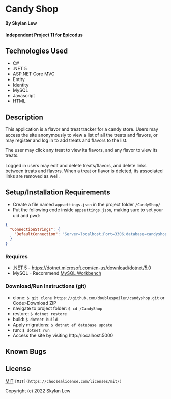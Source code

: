 # Candy Shop

#### By Skylan Lew

#### Independent Project 11 for Epicodus

## Technologies Used

- C#
- .NET 5
- ASP.NET Core MVC
- Entity
- Identity
- MySQL
- Javascript
- HTML

## Description

This application is a flavor and treat tracker for a candy store. Users may access the site anonymously to view a list of all the treats and flavors, or may register and log in to add treats and flavors to the list.

The user may click any treat to view its flavors, and any flavor to view its treats.

Logged in users may edit and delete treats/flavors, and delete links between treats and flavors. When a treat or flavor is deleted, its associated links are removed as well.

## Setup/Installation Requirements


- Create a file named `appsettings.json` in the project folder `/CandyShop/`
- Put the following code inside `appsettings.json`, making sure to set your uid and pwd:

```json
{
  "ConnectionStrings": {
    "DefaultConnection": "Server=localhost;Port=3306;database=candyshop;uid=YOURUSERNAME;pwd=YOURPASSWORD;"
  }
}
```

### Requires

- [.NET 5](https://dotnet.microsoft.com/en-us/download/dotnet/5.0) - <https://dotnet.microsoft.com/en-us/download/dotnet/5.0>
- MySQL - Recommend [MySQL Workbench](https://dev.mysql.com/downloads/workbench/)

### Download/Run Instructions (git)

- clone: `$ git clone https://github.com/doublespoiler/candyshop.git` or Code>Download ZIP
- navigate to project folder: `$ cd /CandyShop`
- restore: `$ dotnet restore`
- build: `$ dotnet build`
- Apply migrations: `$ dotnet ef database update`
- run: `$ dotnet run`
- Access the site by visiting http://localhost:5000

## Known Bugs

## License

[MIT](https://choosealicense.com/licenses/mit/)
`[MIT](https://choosealicense.com/licenses/mit/)`

Copyright (c) 2022 Skylan Lew

